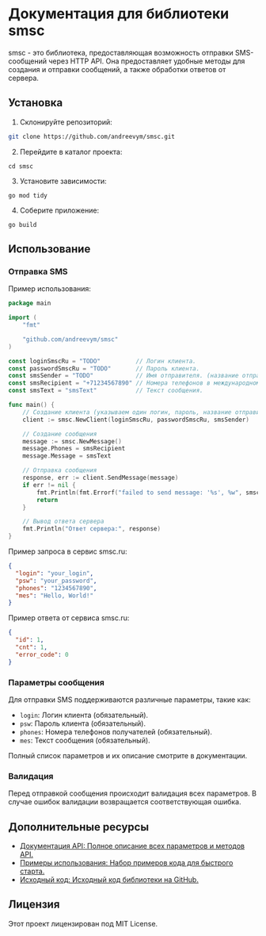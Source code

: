 # Документация для библиотеки smsc

smsc - это библиотека, предоставляющая возможность отправки SMS-сообщений через HTTP API. Она предоставляет удобные методы для создания и отправки сообщений, а также обработки ответов от сервера.

## Установка

1. Склонируйте репозиторий:

```bash
git clone https://github.com/andreevym/smsc.git
```

2. Перейдите в каталог проекта:
```shell
cd smsc
```

3. Установите зависимости:

```shell
go mod tidy
```

4. Соберите приложение:

```shell
go build
```

## Использование

### Отправка SMS

Пример использования:

```go
package main

import (
	"fmt"

	"github.com/andreevym/smsc"
)

const loginSmscRu = "TODO"          // Логин клиента.
const passwordSmscRu = "TODO"       // Пароль клиента.
const smsSender = "TODO"            // Имя отправителя. (название отправителя)
const smsRecipient = "+71234567890" // Номера телефонов в международном формате.
const smsText = "smsText"           // Текст сообщения.

func main() {
	// Создание клиента (указываем один логин, пароль, название отправителя в смс для получателя)
	client := smsc.NewClient(loginSmscRu, passwordSmscRu, smsSender)

	// Создание сообщения
	message := smsc.NewMessage()
	message.Phones = smsRecipient
	message.Message = smsText

	// Отправка сообщения
	response, err := client.SendMessage(message)
	if err != nil {
		fmt.Println(fmt.Errorf("failed to send message: '%s', %w", smsc.ParseErrorCode(response.ErrorCode), err))
		return
	}

	// Вывод ответа сервера
	fmt.Println("Ответ сервера:", response)
}
```

Пример запроса в сервис smsc.ru:

```json
{
  "login": "your_login",
  "psw": "your_password",
  "phones": "1234567890",
  "mes": "Hello, World!"
}
```

Пример ответа от сервиса smsc.ru:

```json
{
  "id": 1,
  "cnt": 1,
  "error_code": 0
}
```

### Параметры сообщения

Для отправки SMS поддерживаются различные параметры, такие как:

- `login`: Логин клиента (обязательный).
- `psw`: Пароль клиента (обязательный).
- `phones`: Номера телефонов получателей (обязательный).
- `mes`: Текст сообщения (обязательный).

Полный список параметров и их описание смотрите в документации.

### Валидация

Перед отправкой сообщения происходит валидация всех параметров. В случае ошибок валидации возвращается соответствующая ошибка.

## Дополнительные ресурсы

- [Документация API: Полное описание всех параметров и методов API.](https://smsc.ru/api/http/#menu)
- [Примеры использования: Набор примеров кода для быстрого старта.](./example/main.go)
- [Исходный код: Исходный код библиотеки на GitHub.](https://github.com/andreevym/smsc)

## Лицензия
Этот проект лицензирован под MIT License.